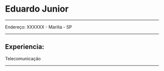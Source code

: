 # Eduardo Junior
---
Endereço: XXXXXX - Marilia - SP

---

 ## Experiencia:
 
 Telecomunicação

---


